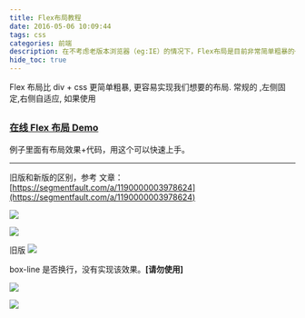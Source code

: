 ```yaml
---
title: Flex布局教程
date: 2016-05-06 10:09:44
tags: css
categories: 前端
description: 在不考虑老版本浏览器（eg:IE）的情况下，Flex布局是目前非常简单粗暴的一种自适应布局。
hide_toc: true
---
```


Flex 布局比 div + css 更简单粗暴, 更容易实现我们想要的布局.
常规的 ,左侧固定,右侧自适应, 如果使用

## <!--more-->

### [在线 Flex 布局 Demo](http://zhongxia.win/demo/web_flex.html)

例子里面有布局效果+代码，用这个可以快速上手。

---

旧版和新版的区别，参考 文章：[https://segmentfault.com/a/1190000003978624](https://segmentfault.com/a/1190000003978624)

![](http://note.youdao.com/yws/res/43872/42ECD7C288504620A8697756577B1471)

![](http://note.youdao.com/yws/res/43874/EF3684BA2E21428FBC42A6D318344FDD)

旧版
![](http://note.youdao.com/yws/res/43918/1B02C1DE701140F7A66AD0CB9550B0B3)

box-line 是否换行，没有实现该效果。**[请勿使用]**

![](http://note.youdao.com/yws/res/43921/CFD24F8BD6834A83A9EFCDF55AC1D086)

![](http://note.youdao.com/yws/res/43870/83B41E9276C8432ABFAE6F3979C80D02)
